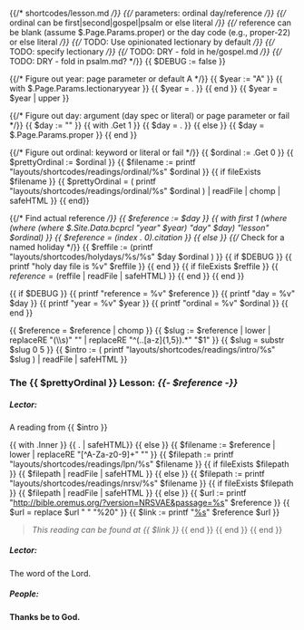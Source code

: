 {{/* shortcodes/lesson.md */}}
{{/* parameters: ordinal day/reference */}}
{{/* ordinal can be first|second|gospel|psalm or else literal */}}
{{/* reference can be blank (assume  $.Page.Params.proper) or the day code (e.g., proper-22) or else literal */}}
{{/* TODO: Use opinionated lectionary by default */}}
{{/* TODO: specify lectionary */}}
{{/* TODO: DRY - fold in he/gospel.md */}}
{{/* TODO: DRY - fold in psalm.md? */}}
{{ $DEBUG := false }}

{{/* Figure out year: page parameter or default A */}}
{{ $year := "A" }}
{{ with $.Page.Params.lectionaryyear }}
    {{ $year = . }}
{{ end }}
{{ $year = $year | upper }}

{{/* Figure out day: argument (day spec or literal) or page parameter or fail */}}
{{ $day := "" }}
{{ with .Get 1 }}
  {{ $day = . }}
{{ else }}
  {{ $day = $.Page.Params.proper }}
{{ end }}

{{/* Figure out ordinal: keyword or literal or fail */}}
{{ $ordinal := .Get 0 }}
{{ $prettyOrdinal := $ordinal }}
{{ $filename := printf "layouts/shortcodes/readings/ordinal/%s" $ordinal }}
{{ if fileExists $filename }}
    {{ $prettyOrdinal = ( printf "layouts/shortcodes/readings/ordinal/%s" $ordinal ) | readFile | chomp | safeHTML }}
{{ end}}

{{/* Find actual reference */}}
{{ $reference := $day }}
{{  with first 1 (where (where (where $.Site.Data.bcprcl "year" $year) "day" $day) "lesson" $ordinal) }}
	{{ $reference = (index . 0).citation }}
{{ else }}
    {{/* Check for a named holiday */}}
	{{ $reffile := (printf "layouts/shortcodes/holydays/%s/%s" $day $ordinal ) }}
	{{ if $DEBUG }}
	  {{ printf "holy day file is %v" $reffile }}
  {{ end }}
	{{ if fileExists $reffile }}
		{{ $reference = ($reffile | readFile | safeHTML) }}
	{{ end }}
{{ end }}

{{ if $DEBUG }}
	{{ printf "reference = %v" $reference }}
	{{ printf "day = %v" $day }}
	{{ printf "year = %v" $year }}
	{{ printf "ordinal = %v" $ordinal }}
{{ end }}

{{ $reference = $reference | chomp }}
{{ $slug := $reference | lower | replaceRE "(\\s)" "" | replaceRE "^(..[a-z]{1,5}).*"  "$1" }}
{{ $slug = substr $slug 0 5 }}
{{ $intro := ( printf "layouts/shortcodes/readings/intro/%s" $slug ) | readFile | safeHTML }}

### The {{ $prettyOrdinal }} Lesson: _{{- $reference -}}_

##### Lector:
A reading from {{ $intro }}

{{ with .Inner }}
	{{ . | safeHTML}}
{{ else }}
    {{ $filename := $reference | lower | replaceRE "[^A-Za-z0-9]+" "" }}
    {{ $filepath := printf "layouts/shortcodes/readings/lpn/%s" $filename }}
	{{ if fileExists $filepath }}
{{ $filepath | readFile | safeHTML  }}
{{ else }}
    {{ $filepath := printf "layouts/shortcodes/readings/nrsv/%s" $filename }}
	{{ if fileExists $filepath }}
{{ $filepath | readFile | safeHTML  }}
    {{ else }}
        {{ $url := printf "http://bible.oremus.org/?version=NRSVAE&passage=%s" $reference }}
        {{ $url = replace $url " " "%20" }}
        {{ $link := printf "[%s](%s)" $reference $url }}
> _This reading can be found at {{ $link }}_
    {{ end }}
{{ end }}
{{ end }}
##### Lector:
The word of the Lord.

##### **People:**
**Thanks be to God.**
